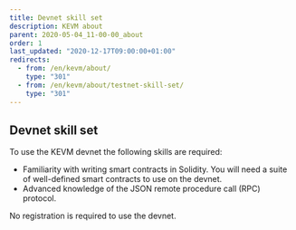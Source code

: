 ```yaml
---
title: Devnet skill set
description: KEVM about
parent: 2020-05-04_11-00-00_about
order: 1
last_updated: "2020-12-17T09:00:00+01:00"
redirects:
  - from: /en/kevm/about/
    type: "301"
  - from: /en/kevm/about/testnet-skill-set/
    type: "301"
---
```

## Devnet skill set

To use the KEVM devnet the following skills are required:

- Familiarity with writing smart contracts in Solidity. You will need a suite of well-defined smart contracts to use on the devnet.
- Advanced knowledge of the JSON remote procedure call (RPC) protocol.

No registration is required to use the devnet.


